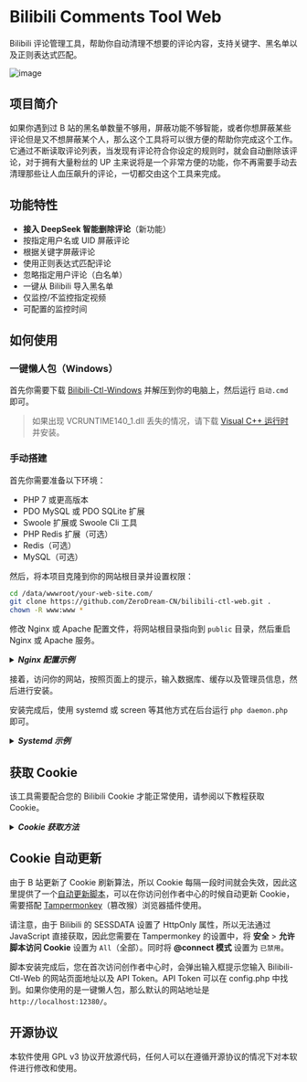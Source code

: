 # Bilibili Comments Tool Web
Bilibili 评论管理工具，帮助你自动清理不想要的评论内容，支持关键字、黑名单以及正则表达式匹配。

![image](https://github.com/user-attachments/assets/86cef016-236e-402f-b590-67d43db229af)

## 项目简介
如果你遇到过 B 站的黑名单数量不够用，屏蔽功能不够智能，或者你想屏蔽某些评论但是又不想屏蔽某个人，那么这个工具将可以很方便的帮助你完成这个工作。它通过不断读取评论列表，当发现有评论符合你设定的规则时，就会自动删除该评论，对于拥有大量粉丝的 UP 主来说将是一个非常方便的功能，你不再需要手动去清理那些让人血压飙升的评论，一切都交由这个工具来完成。

## 功能特性
* **接入 DeepSeek 智能删除评论**（新功能）
* 按指定用户名或 UID 屏蔽评论
* 根据关键字屏蔽评论
* 使用正则表达式匹配评论
* 忽略指定用户评论（白名单）
* 一键从 Bilibili 导入黑名单
* 仅监控/不监控指定视频
* 可配置的监控时间

## 如何使用

### 一键懒人包（Windows）
首先你需要下载 [Bilibili-Ctl-Windows](https://github.com/ZeroDream-CN/bilibili-ctl-web/releases/download/1.0.3/biblibili_ctl_windows.zip) 并解压到你的电脑上，然后运行 `启动.cmd` 即可。

> 如果出现 VCRUNTIME140_1.dll 丢失的情况，请下载 [Visual C++ 运行时](https://aka.ms/vs/17/release/vc_redist.x64.exe) 并安装。

### 手动搭建
首先你需要准备以下环境：

* PHP 7 或更高版本
* PDO MySQL 或 PDO SQLite 扩展
* Swoole 扩展或 Swoole Cli 工具
* PHP Redis 扩展（可选）
* Redis（可选）
* MySQL（可选）

然后，将本项目克隆到你的网站根目录并设置权限：

```bash
cd /data/wwwroot/your-web-site.com/
git clone https://github.com/ZeroDream-CN/bilibili-ctl-web.git .
chown -R www:www *
```

修改 Nginx 或 Apache 配置文件，将网站根目录指向到 `public` 目录，然后重启 Nginx 或 Apache 服务。

<details>
    <summary><b><em>Nginx 配置示例</em></b></summary>
    <hr>

以下是配置文件示例（以 `your-domain.com` 域名为例）：
```nginx
server {
  listen 80;
  listen 443 ssl http2;
  ssl_certificate /usr/local/nginx/conf/ssl/fullchain.crt;
  ssl_certificate_key /usr/local/nginx/conf/ssl/private.key;
  ssl_protocols TLSv1.1 TLSv1.2 TLSv1.3;
  ssl_ciphers TLS13-AES-256-GCM-SHA384:TLS13-CHACHA20-POLY1305-SHA256:TLS13-AES-128-GCM-SHA256:TLS13-AES-128-CCM-8-SHA256:TLS13-AES-128-CCM-SHA256:EECDH+CHACHA20:EECDH+AES128:RSA+AES128:EECDH+AES256:RSA+AES256:EECDH+3DES:RSA+3DES:!MD5;
  ssl_prefer_server_ciphers on;
  ssl_session_timeout 10m;
  ssl_session_cache builtin:1000 shared:SSL:10m;
  ssl_buffer_size 1400;
  add_header Strict-Transport-Security max-age=15768000;
  add_header Access-Control-Allow-Origin '*';
  ssl_stapling off;
  ssl_stapling_verify off;
  server_name your-domain.com;
  index index.html index.htm index.php;
  root /data/wwwroot/your-domain.com/public;
  location ~ [^/]\.php(/|$) {
    fastcgi_pass unix:/dev/shm/php-cgi.sock;
    fastcgi_index index.php;
    include fastcgi.conf;
  }
  location ~ /\.tpl {
    deny all;
  }
}
```
</details>

接着，访问你的网站，按照页面上的提示，输入数据库、缓存以及管理员信息，然后进行安装。

安装完成后，使用 systemd 或 screen 等其他方式在后台运行 `php daemon.php` 即可。

<details>
    <summary><b><em>Systemd 示例</em></b></summary>
    <hr>

以下是 Systemd 文件示例，以 `/etc/systemd/system/bilibili-ctl.service` 为例：
```ini
[Unit]
Description=Bilibili Comments Tool Service
After=network.target

[Service]
WorkingDirectory=/data/wwwroot/your-domain.com/
ExecStart=/usr/local/php/bin/php daemon.php
Restart=always
RestartSec=5s

[Install]
WantedBy=multi-user.target
```
</details>

## 获取 Cookie
该工具需要配合您的 Bilibili Cookie 才能正常使用，请参阅以下教程获取 Cookie。

<details>
    <summary><b><em>Cookie 获取方法</em></b></summary>
    <hr>
  
第一次启动软件会提示你输入 cookie，这里推荐使用 Chrome 谷歌浏览器或者其他 Chromium 系浏览器。

打开 [Bilibili 创作中心](https://member.bilibili.com/platform/comment/article)，打开之后按下 F12 打开浏览器控制台，然后转到 “网络” 或者 “Network”，接着刷新一下网页。

![image](https://user-images.githubusercontent.com/34357771/137756642-19f9a28e-0e5c-4820-9327-b6577e128d51.png)

然后点击第一个请求 article，此时右侧会出现请求的详细信息，找到 “请求标头” 或者 “Request Header”，将 “cookie:” 后面的内容复制（也就是截图中红框的部分）

![image](https://user-images.githubusercontent.com/34357771/137757549-273a9b9b-8859-4581-a34f-b8372e9f859a.png)

复制完之后返回到工具，在输入框内粘贴即可。

</details>

## Cookie 自动更新
由于 B 站更新了 Cookie 刷新算法，所以 Cookie 每隔一段时间就会失效，因此这里提供了一个[自动更新脚本](/bctl.user.js)，可以在你访问创作者中心的时候自动更新 Cookie，需要搭配 [Tampermonkey](https://www.tampermonkey.net/)（篡改猴）浏览器插件使用。

请注意，由于 Bilibili 的 SESSDATA 设置了 HttpOnly 属性，所以无法通过 JavaScript 直接获取，因此您需要在 Tampermonkey 的设置中，将 **安全** > **允许脚本访问 Cookie** 设置为 `All`（全部）。同时将 **@connect 模式** 设置为 `已禁用`。

脚本安装完成后，您在首次访问创作者中心时，会弹出输入框提示您输入 Bilibili-Ctl-Web 的网站页面地址以及 API Token。API Token 可以在 config.php 中找到。如果你使用的是一键懒人包，那么默认的网站地址是 `http://localhost:12380/`。

## 开源协议
本软件使用 GPL v3 协议开放源代码，任何人可以在遵循开源协议的情况下对本软件进行修改和使用。
